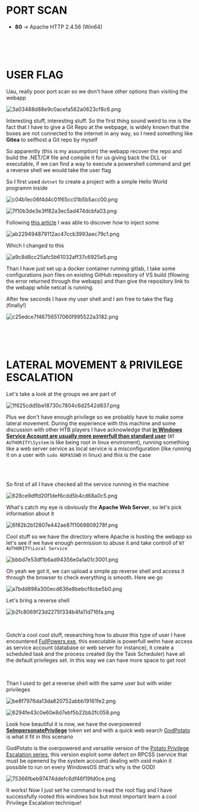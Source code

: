 # PORT SCAN
* **80** &#8594; Apache HTTP 2.4.56 (Win64)

<br><br><br>

# USER FLAG
Uau, really poor port scan so we don't have other options than visiting the webapp

![3a03488d88e9c0acefa562a0623cf8c6.png](img/3a03488d88e9c0acefa562a0623cf8c6.png)

Interesting stuff, interesting stuff. So the first thing sound weird to me is the fact that I have to give a Git Repo at the webpage, is widely known that the boxes are not connected to the internet in any way, so I need something like **Gitea** to selfhost a Git repo by myself

So apparently (this is my assumption) the webapp recover the repo and build the .NET/C# file and compile it for us giving back the DLL or executable, if we can find a way to execute a powershell command and get a reverse shell we would take the user flag 

So  I first used `dotnet` to create a project with a simple Hello World programm inside

![c04b1ec06f4d4c01f65cc01b5b5acc00.png](img/c04b1ec06f4d4c01f65cc01b5b5acc00.png)

![7f10b3de3e3ff82a3ec5ad474dcbfa03.png](img/7f10b3de3e3ff82a3ec5ad474dcbfa03.png)

Following [this article](https://github.com/MicrosoftDocs/visualstudio-docs/blob/main/docs/ide/reference/build-events-page-project-designer-csharp.md) I was able to discover how to inject some

![ab229494879112ac47ccb3993aec79c1.png](img/ab229494879112ac47ccb3993aec79c1.png)

Which I changed to this 

![a9c8d8cc25afc5b61032aff37c6925e5.png](img/a9c8d8cc25afc5b61032aff37c6925e5.png)

Than I have just set up a docker container running gitlab, I take some configurations json files on existing GitHub repository of VS build (fllowing the error returned through the webapp) and than give the repository link to the webapp while netcat is running.

After few seconds I have my user shell and I am free to take the flag (finally!)

![c25edce7f46756517060f995522a3182.png](img/c25edce7f46756517060f995522a3182.png)

<br><br><br>

# LATERAL MOVEMENT & PRIVILEGE ESCALATION

Let's take a look at the groups we are part of

![1f625cdd5be18730c7804c6d2542d837.png](img/1f625cdd5be18730c7804c6d2542d837.png)

Plus we don't have enough privilege so we probably have to make some lateral movement. During the experience with this machine and some discussion with other HTB players I have acknowledge that **<u>in Windows Service Account are usually more powerfull than standard user</u>** (`NT AUTHORITY\System` is like being root in linux enviroment), running something like a web server service as local service is a misconfiguration (like running it on a user with `sudo NOPASSWD` in linux) and this is the case

<br><br>

So first of all I have checked all the service running in the machine

![628ce9dffd20f1def6cdd5b4cd68a0c5.png](img/628ce9dffd20f1def6cdd5b4cd68a0c5.png)

What's catch my eye is obviously the **Apache Web Server**, so let's pick information about it

![6f82b2b12807e442ae87f1069809278f.png](img/6f82b2b12807e442ae87f1069809278f.png)

Cool stuff so we have the directory where Apache is hosting the webapp so let's see if we have enough permission to abuse it and take controll of `NT AUTHORITY\Local Service` 

![bbbd7e53df1b6ad94356e0a1a01c3001.png](img/bbbd7e53df1b6ad94356e0a1a01c3001.png)

Oh yeah we got it, we can upload a simple pp reverse shell and access it through the browser to check everything is smooth. Here we go

![a7bdd898a300ecd636e8bebcf8cbe5b0.png](img/a7bdd898a300ecd636e8bebcf8cbe5b0.png)

Let's bring a reverse shell

![b2fc8069f23d2275f334b4fa11d716fa.png](img/b2fc8069f23d2275f334b4fa11d716fa.png)

<br>

Gotch'a cool cool stuff, researching how to abuse this type of user I have encountered [FullPowers.exe](https://github.com/itm4n/FullPowers), this executable is powerfull wehn have access as service account (database or web server for instance), it create a scheduled task and the process created (by the Task Scheduler) have all the default privileges set. In this way we can have more space to get root 

<br>

Than I used to get a reverse shell with the same user but with wider privileges

![be8f7976da13da820752abbb19161fe2.png](img/be8f7976da13da820752abbb19161fe2.png)

![6294fe43c0e60e8d7ebf5b22bb2fc058.png](img/6294fe43c0e60e8d7ebf5b22bb2fc058.png)

Look how beautiful it is now, we have the overpowered **<u>SeImpersonatePrivilege</u>** token set and with a quick web search [GodPotato](https://github.com/BeichenDream/GodPotato) is what it fit in this scenario

GodPotato is the overpowered and versatile version of the [Potato Privilege Escalation series](https://jlajara.gitlab.io/Potatoes_Windows_Privesc), this version exploit some defect on RPCSS (service that must be openend by the system account) dealing with oxid makin it possible to run on every WindowsOS (that's why is the GOD)

![75366fbeb97474ddefc6df46f19fd0ce.png](img/75366fbeb97474ddefc6df46f19fd0ce.png)

It works! Now I just set he command to read the root flag and I have successfully rooted this windows box but most important learn a cool Privilege Escalation technique!
